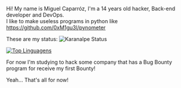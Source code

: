 Hi! My name is Miguel Caparróz, I'm a 14 years old hacker, Back-end developer and DevOps.  
I like to make useless programs in python like https://github.com/0xM1gu3l/pynometer

These are my status:
![Karanalpe Status](https://github-readme-stats.vercel.app/api?username=0xm1gu3l&show_icons=true&theme=tokyonight)

[![Top Linguagens](https://github-readme-stats.vercel.app/api/top-langs/?username=0xm1gu3l&layout=compact&theme=tokyonight)](https://github.com/anuraghazra/github-readme-stats)

For now I'm studying to hack some company that has a Bug Bounty program for receive my first Bounty!  

Yeah... That's all for now!